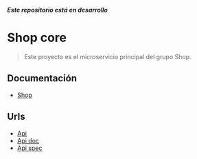 _**Este repositorio está en desarrollo**_
# Shop core
> Este proyecto es el microservicio principal del grupo Shop.
 

## Documentación

- [Shop](https://github.com/DomingoAlvarez99/shop)

## Urls

- [Api](http://localhost:8080/api/v0)
- [Api doc](http://localhost:8080/api/v0/swagger-ui.html)
- [Api spec](http://localhost:8080/api/v0/api-docs)